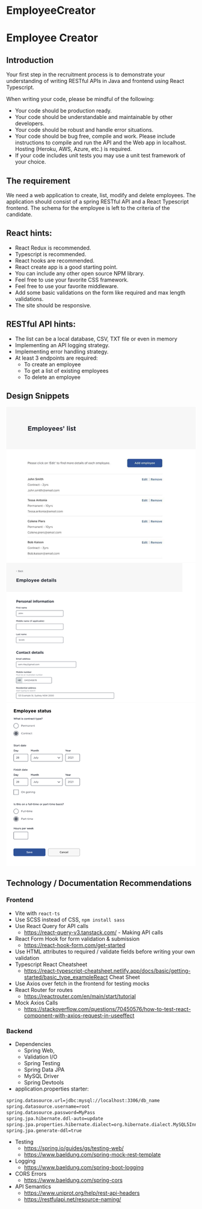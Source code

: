 # EmployeeCreator

# Employee Creator

## Introduction

Your first step in the recruitment process is to demonstrate your understanding of writing RESTful APIs in Java and frontend using React Typescript.

When writing your code, please be mindful of the following:

-   Your code should be production ready.
-   Your code should be understandable and maintainable by other developers.
-   Your code should be robust and handle error situations.
-   Your code should be bug free, compile and work. Please include instructions to compile and run the
    API and the Web app in localhost. Hosting (Heroku, AWS, Azure, etc.) is required.
-   If your code includes unit tests you may use a unit test framework of your choice.

## The requirement

We need a web application to create, list, modify and delete employees. The application should consist of a spring
RESTful API and a React Typescript frontend. The schema for
the employee is left to the criteria of the candidate.

## React hints:

-   React Redux is recommended.
-   Typescript is recommended.
-   React hooks are recommended.
-   React create app is a good starting point.
-   You can include any other open source NPM library.
-   Feel free to use your favorite CSS framework.
-   Feel free to use your favorite middleware.
-   Add some basic validations on the form like required and max length validations.
-   The site should be responsive.

## RESTful API hints:

-   The list can be a local database, CSV, TXT file or even in memory
-   Implementing an API logging strategy.
-   Implementing error handling strategy.
-   At least 3 endpoints are required:
    -   To create an employee
    -   To get a list of existing employees
    -   To delete an employee

## Design Snippets

![Employee List Page](assets/employee-list.png)
![Employee Edit / Create Form 1](assets/form-part-1.png)
![Employee Edit / Create Form 2](assets/form-part-2.png)

## Technology / Documentation Recommendations

### Frontend

-   Vite with `react-ts`
-   Use SCSS instead of CSS, `npm install sass`
-   Use React Query for API calls
    -   https://react-query-v3.tanstack.com/ - Making API calls
-   React Form Hook for form validation & submission
    -   https://react-hook-form.com/get-started
-   Use HTML attributes to required / validate fields before writing your own validation
-   Typescript React Cheatsheet
    -   https://react-typescript-cheatsheet.netlify.app/docs/basic/getting-started/basic_type_exampleReact Cheat Sheet
-   Use Axios over fetch in the frontend for testing mocks
-   React Router for routes
    -   https://reactrouter.com/en/main/start/tutorial
-   Mock Axios Calls
    -   https://stackoverflow.com/questions/70450576/how-to-test-react-component-with-axios-request-in-useeffect

### Backend

-   Dependencies
    -   Spring Web,
    -   Validation I/O
    -   Spring Testing
    -   Spring Data JPA
    -   MySQL Driver
    -   Spring Devtools
-   application.properties starter:

```
spring.datasource.url=jdbc:mysql://localhost:3306/db_name
spring.datasource.username=root
spring.datasource.password=MyPass
spring.jpa.hibernate.ddl-auto=update
spring.jpa.properties.hibernate.dialect=org.hibernate.dialect.MySQL5InnoDBDialect
spring.jpa.generate-ddl=true
```

-   Testing
    -   https://spring.io/guides/gs/testing-web/
    -   https://www.baeldung.com/spring-mock-rest-template
-   Logging
    -   https://www.baeldung.com/spring-boot-logging
-   CORS Errors
    -   https://www.baeldung.com/spring-cors
-   API Semantics
    -   https://www.uniprot.org/help/rest-api-headers
    -   https://restfulapi.net/resource-naming/
